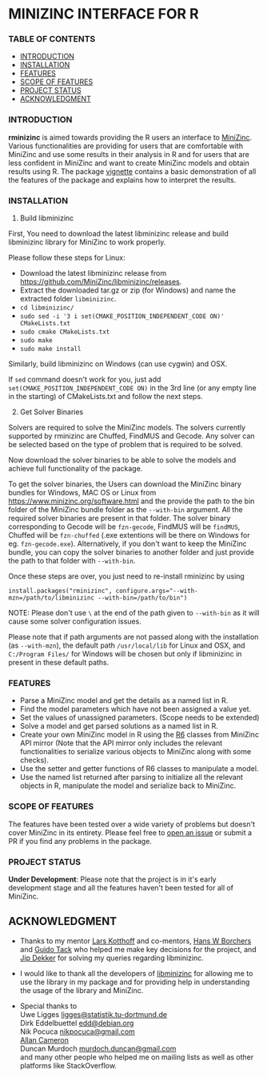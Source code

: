 # MINIZINC INTERFACE FOR R


### TABLE OF CONTENTS

* [INTRODUCTION](#INTRODUCTION)
* [INSTALLATION](#INSTALLATION)
* [FEATURES](#FEATURES)
* [SCOPE OF FEATURES](#SCOPE-OF-FEATURES)
* [PROJECT STATUS](#PROJECT-STATUS)
* [ACKNOWLEDGMENT](#ACKNOWLEDGMENT)

### INTRODUCTION

**rminizinc** is aimed towards providing the R users an interface to [MiniZinc](https://www.minizinc.org/). Various functionalities are providing for users that are comfortable with MiniZinc and use some results in their analysis in R and for users that are less confident in MiniZinc and want to create MiniZinc models and obtain results using R. The package [vignette](https://github.com/acharaakshit/RMiniZinc/blob/master/vignettes/R_MiniZinc.Rmd) contains a basic demonstration of all the features of the package and explains how to interpret the results.

### INSTALLATION

1) Build libminizinc  

First, You need to download the latest libminizinc release and build libminizinc library for MiniZinc to work properly.  

Please follow these steps for Linux:  

*  Download the latest libminizinc release from https://github.com/MiniZinc/libminizinc/releases.
*  Extract the downloaded tar.gz or zip (for Windows) and name the extracted folder `libminizinc`.
* `cd libminizinc/`  
* `sudo sed -i '3 i set(CMAKE_POSITION_INDEPENDENT_CODE ON)' CMakeLists.txt`  
* `sudo cmake CMakeLists.txt`  
* `sudo make`  
* `sudo make install`  

Similarly, build libminizinc on Windows (can use cygwin) and OSX.

If `sed` command doesn't work for you, just add `set(CMAKE_POSITION_INDEPENDENT_CODE ON)` in the 3rd line (or any empty line in the starting) of CMakeLists.txt and follow the next steps.

2) Get Solver Binaries

Solvers are required to solve the MiniZinc models. The solvers currently  supported by rminizinc are Chuffed, FindMUS and Gecode. Any solver can be selected based on the type of problem that is required to be solved.

Now download the solver binaries to be able to solve the models and achieve full functionality of the package.

To get the solver binaries, the Users can download the MiniZinc binary bundles for Windows, MAC OS or Linux from https://www.minizinc.org/software.html and the provide the path to the bin folder of the MiniZinc bundle folder as the `--with-bin` argument. All the required solver binaries are present in that folder. The solver binary corresponding to Gecode will be `fzn-gecode`, FindMUS will be `findMUS`, Chuffed will be `fzn-chuffed` (.exe extentions will be there on Windows for eg. `fzn-gecode.exe`). Alternatively, if you don't want to keep the MiniZinc bundle, you can copy the solver binaries to another folder and just provide the path to that folder with `--with-bin`.

Once these steps are over, you just need to re-install rminizinc by using

`install.packages("rminizinc", configure.args="--with-mzn=/path/to/libminizinc --with-bin=/path/to/bin")`  

NOTE: Please don't use `\` at the end of the path given to `--with-bin` as it will cause some solver configuration issues.

Please note that if path arguments are not passed along with the installation (as `--with-mzn`), the default path `/usr/local/lib` for Linux and OSX, and `C:/Program Files/` for Windows  will be chosen but only if libminizinc in present in these default paths.

### FEATURES

  * Parse a MiniZinc model and get the details as a named list in R.
  * Find the model parameters which have not been assigned a value yet.
  * Set the values of unassigned parameters. (Scope needs to be extended)
  * Solve a model and get parsed solutions as a named list in R.
  * Create your own MiniZinc model in R using the [R6](https://adv-r.hadley.nz/r6.html) classes from MiniZinc API mirror (Note that the API mirror only includes the relevant functionalities to serialize various objects to MiniZinc along with some checks).
  * Use the setter and getter functions of R6 classes to manipulate a model.
  * Use the named list returned after parsing to initialize all the relevant objects in R, manipulate the model and serialize back to MiniZinc.

### SCOPE OF FEATURES

The features have been tested over a wide variety of problems but doesn't cover MiniZinc in its entirety. Please feel free to [open an issue](https://docs.github.com/en/enterprise/2.15/user/articles/creating-an-issue) or submit a PR if you find any problems in the package.

### PROJECT STATUS

**Under Development**: Please note that the project is in it's early development stage and all the features haven't been tested for all of MiniZinc.

## ACKNOWLEDGMENT

* Thanks to my mentor [Lars Kotthoff](https://github.com/larskotthoff) and co-mentors, [Hans W Borchers](https://github.com/hwborchers) and [Guido Tack](https://github.com/guidotack) who helped me make key decisions for the project, and [Jip Dekker](https://github.com/Dekker1) for solving my queries regarding libminizinc.

* I would like to thank all the developers of [libminizinc](https://github.com/MiniZinc/libminizinc)  for allowing me to use the library in my package and for providing help in understanding the usage of the library and MiniZinc.

* Special thanks to   
  Uwe Ligges <ligges@statistik.tu-dortmund.de>  
  Dirk Eddelbuettel <edd@debian.org>   
  Nik Pocuca <nikpocuca@gmail.com>  
  [Allan Cameron](https://github.com/AllanCameron)  
  Duncan Murdoch <murdoch.duncan@gmail.com>  
  and many other people who helped me on mailing lists as well as other platforms like StackOverflow.
